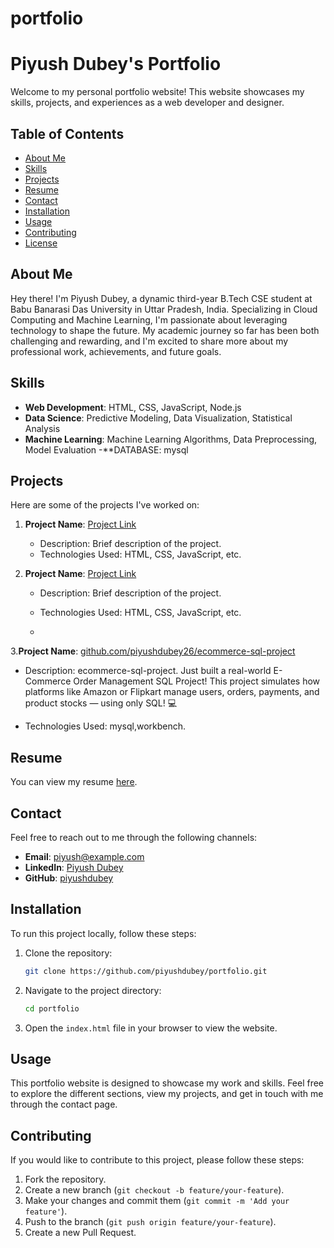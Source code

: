 # portfolio
# Piyush Dubey's Portfolio

Welcome to my personal portfolio website! This website showcases my skills, projects, and experiences as a web developer and designer.

## Table of Contents

- [About Me](#about-me)
- [Skills](#skills)
- [Projects](#projects)
- [Resume](#resume)
- [Contact](#contact)
- [Installation](#installation)
- [Usage](#usage)
- [Contributing](#contributing)
- [License](#license)

## About Me

Hey there! I'm Piyush Dubey, a dynamic third-year B.Tech CSE student at Babu Banarasi Das University in Uttar Pradesh, India. Specializing in Cloud Computing and Machine Learning, I'm passionate about leveraging technology to shape the future. My academic journey so far has been both challenging and rewarding, and I'm excited to share more about my professional work, achievements, and future goals.

## Skills

- **Web Development**: HTML, CSS, JavaScript, Node.js
- **Data Science**: Predictive Modeling, Data Visualization, Statistical Analysis
- **Machine Learning**: Machine Learning Algorithms, Data Preprocessing, Model Evaluation
-**DATABASE: mysql
## Projects

Here are some of the projects I've worked on:

1. **Project Name**: [Project Link](#)
   - Description: Brief description of the project.
   - Technologies Used: HTML, CSS, JavaScript, etc.

2. **Project Name**: [Project Link](#)
   - Description: Brief description of the project.
   - Technologies Used: HTML, CSS, JavaScript, etc.
  
   - 
3.**Project Name**: [github.com/piyushdubey26/ecommerce-sql-project](#)
   - Description: ecommerce-sql-project. Just built a real-world E-Commerce Order Management SQL Project!
This project simulates how platforms like Amazon or Flipkart manage users, orders, payments, and product stocks — using only SQL! 💻

 - Technologies Used: mysql,workbench.


## Resume

You can view my resume [here](resume.html).

## Contact

Feel free to reach out to me through the following channels:

- **Email**: [piyush@example.com](mailto:piyushdubey2613@example.com)
- **LinkedIn**: [Piyush Dubey](https://www.linkedin.com/in/piyush-dubey-70183429a)
- **GitHub**: [piyushdubey](https://github.com/piyushdubey26)

## Installation

To run this project locally, follow these steps:

1. Clone the repository:
    ```sh
    git clone https://github.com/piyushdubey/portfolio.git
    ```

2. Navigate to the project directory:
    ```sh
    cd portfolio
    ```

3. Open the `index.html` file in your browser to view the website.

## Usage

This portfolio website is designed to showcase my work and skills. Feel free to explore the different sections, view my projects, and get in touch with me through the contact page.

## Contributing

If you would like to contribute to this project, please follow these steps:

1. Fork the repository.
2. Create a new branch (`git checkout -b feature/your-feature`).
3. Make your changes and commit them (`git commit -m 'Add your feature'`).
4. Push to the branch (`git push origin feature/your-feature`).
5. Create a new Pull Request.


